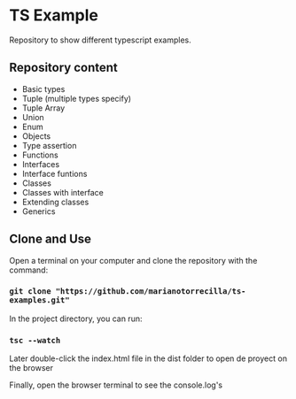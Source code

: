 # TS Example

Repository to show different typescript examples.

## Repository content

+ Basic types
+ Tuple (multiple types specify)
+ Tuple Array
+ Union
+ Enum
+ Objects
+ Type assertion
+ Functions
+ Interfaces
+ Interface funtions
+ Classes
+ Classes with interface
+ Extending classes
+ Generics

## Clone and Use

Open a terminal on your computer and clone the repository with the command:

### `git clone "https://github.com/marianotorrecilla/ts-examples.git"`

In the project directory, you can run:

### `tsc --watch`

Later double-click the index.html file in the dist folder to open de proyect on the browser

Finally, open the browser terminal to see the console.log's



